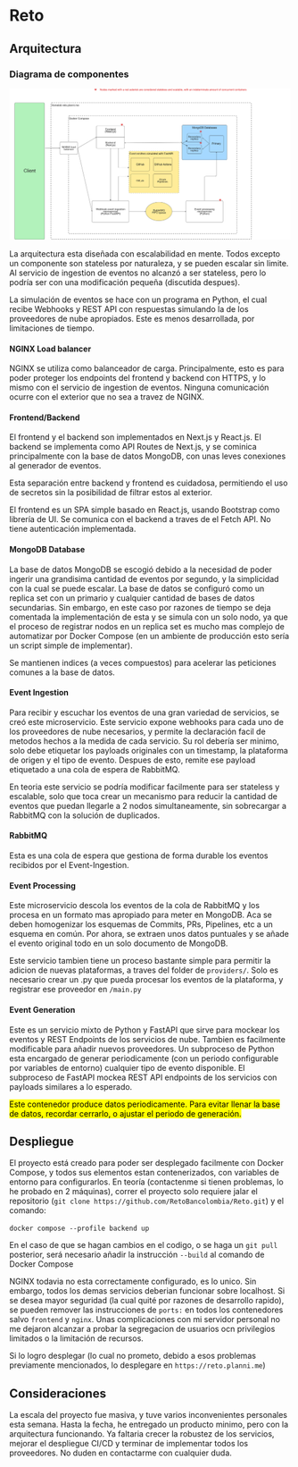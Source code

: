 # Reto

## Arquitectura

### Diagrama de componentes

![Diagrama de componentes](./docs/Bancolombia-arqui.drawio.png)

La arquitectura esta diseñada con escalabilidad en mente. Todos excepto un componente son stateless por naturaleza, y se pueden escalar sin limite. Al servicio de ingestion de eventos no alcanzó a ser stateless, pero lo podría ser con una modificación pequeña (discutida despues).

La simulación de eventos se hace con un programa en Python, el cual recibe Webhooks y REST API con respuestas simulando la de los proveedores de nube apropiados. Este es menos desarrollada, por limitaciones de tiempo.


#### NGINX Load balancer

NGINX se utiliza como balanceador de carga. Principalmente, esto es para poder proteger los endpoints del frontend y backend con HTTPS, y lo mismo con el servicio de ingestion de eventos. Ninguna comunicación ocurre con el exterior que no sea a travez de NGINX.

#### Frontend/Backend

El frontend y el backend son implementados en Next.js y React.js. El backend se implementa como API Routes de Next.js, y se cominica principalmente con la base de datos MongoDB, con unas leves conexiones al generador de eventos. 

Esta separación entre backend y frontend es cuidadosa, permitiendo el uso de secretos sin la posibilidad de filtrar estos al exterior. 

El frontend es un SPA simple basado en React.js, usando Bootstrap como librería de UI. Se comunica con el backend a traves de el Fetch API. No tiene autenticación implementada.

#### MongoDB Database
La base de datos MongoDB se escogió debido a la necesidad de poder ingerir una grandisima cantidad de eventos por segundo, y la simplicidad con la cual se puede escalar. La base de datos se configuró como un replica set con un primario y cualquier cantidad de bases de datos secundarias. Sin embargo, en este caso por razones de tiempo se deja comentada la implementación de esta y se simula con un solo nodo, ya que el proceso de registrar nodos en un replica set es mucho mas complejo de automatizar por Docker Compose (en un ambiente de producción esto sería un script simple de implementar).

Se mantienen indices (a veces compuestos) para acelerar las peticiones comunes a la base de datos.

#### Event Ingestion

Para recibir y escuchar los eventos de una gran variedad de servicios, se creó este microservicio. Este servicio expone webhooks para cada uno de los proveedores de nube necesarios, y permite la declaración facil de metodos hechos a la medida de cada servicio. Su rol debería ser minimo, solo debe etiquetar los payloads originales con un timestamp, la plataforma de origen y el tipo de evento. Despues de esto, remite ese payload etiquetado a una cola de espera de RabbitMQ. 

En teoria este servicio se podría modificar facilmente para ser stateless y escalable, solo que toca crear un mecanismo para reducir la cantidad de eventos que puedan llegarle a 2 nodos simultaneamente, sin sobrecargar a RabbitMQ con la solución de duplicados.

#### RabbitMQ

Esta es una cola de espera que gestiona de forma durable los eventos recibidos por el Event-Ingestion. 

#### Event Processing

Este microservicio descola los eventos de la cola de RabbitMQ y los procesa en un formato mas apropiado para meter en MongoDB. Aca se deben homogenizar los esquemas de Commits, PRs, Pipelines, etc a un esquema en común. Por ahora, se extraen unos datos puntuales y se añade el evento original todo en un solo documento de MongoDB. 

Este servicio tambien tiene un proceso bastante simple para permitir la adicion de nuevas plataformas, a traves del folder de `providers/`. Solo es necesario crear un .py que pueda procesar los eventos de la plataforma, y registrar ese proveedor en `/main.py`


#### Event Generation

Este es un servicio mixto de Python y FastAPI que sirve para mockear los eventos y REST Endpoints de los servicios de nube. Tambien es facilmente modificable para añadir nuevos proveedores. Un subproceso de Python esta encargado de generar periodicamente (con un periodo configurable por variables de entorno) cualquier tipo de evento disponible. El subproceso de FastAPI mockea REST API endpoints de los servicios con payloads similares a lo esperado. 

<mark>Este contenedor produce datos periodicamente. Para evitar llenar la base de datos, recordar cerrarlo, o ajustar el periodo de generación.</mark>



## Despliegue

El proyecto está creado para poder ser desplegado facilmente con Docker Compose, y todos sus elementos estan contenerizados, con variables de entorno para configurarlos. En teoría (contactenme si tienen problemas, lo he probado en 2 máquinas), correr el proyecto solo requiere jalar el repositorio (`git clone https://github.com/RetoBancolombia/Reto.git`) y el comando:

`docker compose --profile backend up`

En el caso de que se hagan cambios en el codigo, o se haga un `git pull` posterior, será necesario añadir la instrucción `--build` al comando de Docker Compose

NGINX todavia no esta correctamente configurado, es lo unico. Sin embargo, todos los demas servicios deberian funcionar sobre localhost. Si se desea mayor seguridad (la cual quité por razones de desarrollo rapido), se pueden remover las instrucciones de `ports:` en todos los contenedores salvo `frontend` y  `nginx`. Unas complicaciones con mi servidor personal no me dejaron alcanzar a probar la segregacion de usuarios ocn privilegios limitados o la limitación de recursos. 

Si lo logro desplegar (lo cual no prometo, debido a esos problemas previamente mencionados, lo desplegare en `https://reto.planni.me`)

## Consideraciones

La escala del proyecto fue masiva, y tuve varios inconvenientes personales esta semana. Hasta la fecha, he entregado un producto minimo, pero con la arquitectura funcionando. Ya faltaria crecer la robustez de los servicios, mejorar el despliegue CI/CD y terminar de implementar todos los proveedores. No duden en contactarme con cualquier duda.